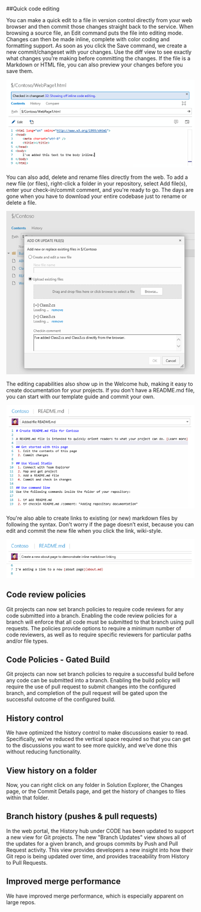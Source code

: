 <properties
    pageTitle="Version Control"
    description="Planning, tracking, and executing on work is the heart of any agile process, and we continue to make the process more efficient."
    slug="sourcecontrol"
    order="267"    
    keywords="visual studio, team foundation server, visual studio online, vs2015, vs, visualstudio, tfs, vso"
/>


##Quick code editing

You can make a quick edit to a file in version control directly from your web browser and then commit those changes straight back to the service. When browsing a source file, an Edit command puts the file into editing mode. Changes can then be made inline, complete with color coding and formatting support. As soon as you click the Save command, we create a new commit/changeset with your changes. Use the diff view to see exactly what changes you’re making before committing the changes. If the file is a Markdown or HTML file, you can also preview your changes before you save them.

![](_assets/Edit-VSO-browser2.png)

You can also add, delete and rename files directly from the web. To add a new file (or files), right-click a folder in your repository, select Add file(s), enter your check-in/commit comment, and you're ready to go. The days are gone when you have to download your entire codebase just to rename or delete a file.

![](_assets/Edit-VSO-browser3.png)

The editing capabilities also show up in the Welcome hub, making it easy to create documentation for your projects. If you don't have a README.md file, you can start with our template guide and commit your own.

![](_assets/Edit-VSO-browser4.png)

You're also able to create links to existing (or new) markdown files by following the syntax. Don't worry if the page doesn’t exist, because you can edit and commit the new file when you click the link, wiki-style.

![](_assets/Edit-VSO-browser5.png)


## Code review policies

Git projects can now set branch policies to require code reviews for any code submitted into a branch. Enabling the code review policies for a branch will enforce that all code must be submitted to that branch using pull requests. The policies provide options to require a minimum number of code reviewers, as well as to require specific reviewers for particular paths and/or file types.


## Code Policies - Gated Build

Git projects can now set branch policies to require a successful build before any code can be submitted into a branch. Enabling the build policy will require the use of pull request to submit changes into the configured branch, and completion of the pull request will be gated upon the successful outcome of the configured build. 

## History control

We have optimized the history control to make discussions easier to read. Specifically, we’ve reduced the vertical space required so that you can get to the discussions you want to see more quickly, and we’ve done this without reducing functionality.

## View history on a folder

Now, you can right click on any folder in Solution Explorer, the Changes page, or the Commit Details page, and get the history of changes to files within that folder. 

## Branch history (pushes & pull requests)

In the web portal, the History hub under CODE has been updated to support a new view for Git projects. The new "Branch Updates" view shows all of the updates for a given branch, and groups commits by Push and Pull Request activity. This view provides developers a new insight into how their Git repo is being updated over time, and provides traceability from History to Pull Requests.

## Improved merge performance

We have improved merge performance, which is especially apparent on large repos.
